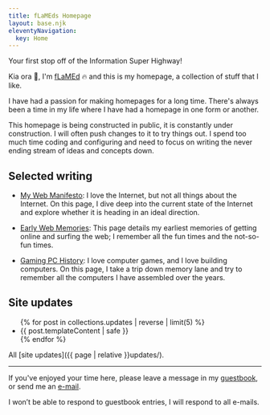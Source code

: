 ```yaml
---
title: fLaMEds Homepage
layout: base.njk
eleventyNavigation:
  key: Home
---
```


Your first stop off of the Information Super Highway!

Kia ora 👋, I'm [fLaMEd](about) 🔥 and this is my homepage, a collection of stuff that I like.

I have had a passion for making homepages for a long time. There's always been a time in my life where I have had a homepage in one form or another.

This homepage is being constructed in public, it is constantly under construction. I will often push changes to it to try things out. I spend too much time coding and configuring and need to focus on writing the never ending stream of ideas and concepts down.

## Selected writing

- [My Web Manifesto](manifesto): I love the Internet, but not all things about the Internet. On this page, I dive deep into the current state of the Internet and explore whether it is heading in an ideal direction.
- [Early Web Memories](memories): This page details my earliest memories of getting online and surfing the web; I remember all the fun times and the not-so-fun times.

- [Gaming PC History](computerhistory): I love computer games, and I love building computers. On this page, I take a trip down memory lane and try to remember all the computers I have assembled over the years.

## Site updates

<ul class="updates">
{% for post in collections.updates | reverse | limit(5) %}
  <li>{{ post.templateContent | safe }}</li>
{% endfor %}
</ul>

All [site updates]({{ page | relative }}updates/).

---

If you've enjoyed your time here, please leave a message in my [guestbook](https://guestbook.flamedfury.com), or send me an [e-mail](mailto:flamed@flamedfury.com).

I won’t be able to respond to guestbook entries, I will respond to all e-mails.
